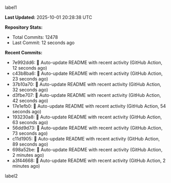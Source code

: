 
label1 
<!-- ACTIVITY_START -->
**Last Updated:** 2025-10-01 20:28:38 UTC

**Repository Stats:**
- Total Commits: 12478
- Last Commit: 12 seconds ago

**Recent Commits:**
- 7e992dd6: 🤖 Auto-update README with recent activity (GitHub Action, 12 seconds ago)
- c43b8ba6: 🤖 Auto-update README with recent activity (GitHub Action, 23 seconds ago)
- 37b10a70: 🤖 Auto-update README with recent activity (GitHub Action, 32 seconds ago)
- d3fbe707: 🤖 Auto-update README with recent activity (GitHub Action, 42 seconds ago)
- 17e1efb0: 🤖 Auto-update README with recent activity (GitHub Action, 54 seconds ago)
- 193230a8: 🤖 Auto-update README with recent activity (GitHub Action, 63 seconds ago)
- 56dd9d73: 🤖 Auto-update README with recent activity (GitHub Action, 73 seconds ago)
- c11d1905: 🤖 Auto-update README with recent activity (GitHub Action, 89 seconds ago)
- 698a52be: 🤖 Auto-update README with recent activity (GitHub Action, 2 minutes ago)
- a3f44668: 🤖 Auto-update README with recent activity (GitHub Action, 2 minutes ago)
<!-- ACTIVITY_END -->

label2
